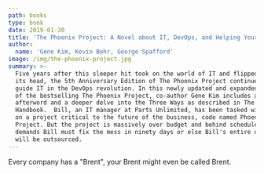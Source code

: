 ```yaml
---
path: books
type: book
date: 2019-01-30
title: 'The Phoenix Project: A Novel about IT, DevOps, and Helping Your Business Win'
author:
  name: 'Gene Kim, Kevin Behr, George Spafford'
image: /img/the-phoenix-project.jpg
summary: >-
  Five years after this sleeper hit took on the world of IT and flipped it on
  its head, the 5th Anniversary Edition of The Phoenix Project continues to
  guide IT in the DevOps revolution. In this newly updated and expanded edition
  of the bestselling The Phoenix Project, co-author Gene Kim includes a new
  afterword and a deeper delve into the Three Ways as described in The DevOps
  Handbook.  Bill, an IT manager at Parts Unlimited, has been tasked with taking
  on a project critical to the future of the business, code named Phoenix
  Project. But the project is massively over budget and behind schedule. The CEO
  demands Bill must fix the mess in ninety days or else Bill's entire department
  will be outsourced.
---
```

Every company has a "Brent", your Brent might even be called Brent.
